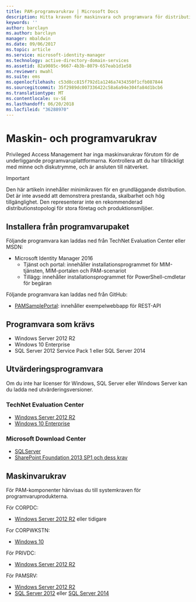 ```yaml
---
title: PAM-programvarukrav | Microsoft Docs
description: Hitta kraven för maskinvara och programvara för distribution av Privileged Access Management
keywords: ''
author: barclayn
ms.author: barclayn
manager: mbaldwin
ms.date: 09/06/2017
ms.topic: article
ms.service: microsoft-identity-manager
ms.technology: active-directory-domain-services
ms.assetid: 82a9085c-9667-4b3b-8079-657eab1d1e58
ms.reviewer: mwahl
ms.suite: ems
ms.openlocfilehash: c53d8cc815f792d1a1246a7434350f1cfb087844
ms.sourcegitcommit: 35f2989dc007336422c58a6a94e304fa84d1bcb6
ms.translationtype: MT
ms.contentlocale: sv-SE
ms.lasthandoff: 06/20/2018
ms.locfileid: "36288970"
---
```

# <a name="hardware-and-software-requirements"></a>Maskin- och programvarukrav

Privileged Access Management har inga maskinvarukrav förutom för de underliggande programvaruplattformarna. Kontrollera att du har tillräckligt med minne och diskutrymme, och är ansluten till nätverket.

> [!IMPORTANT]
> Den här artikeln innehåller minimikraven för en grundläggande distribution. Det är inte avsedd att demonstrera prestanda, skalbarhet och hög tillgänglighet. Den representerar inte en rekommenderad distributionstopologi för stora företag och produktionsmiljöer.

## <a name="installing-from-software-packages"></a>Installera från programvarupaket

Följande programvara kan laddas ned från TechNet Evaluation Center eller MSDN:

- Microsoft Identity Manager 2016
  - Tjänst och portal: innehåller installationsprogrammet för MIM-tjänsten, MIM-portalen och PAM-scenariot
  - Tillägg: innehåller installationsprogrammet för PowerShell-cmdletar för begäran

Följande programvara kan laddas ned från GitHub:

- [PAMSamplePortal](https://github.com/Azure/identity-management-samples): innehåller exempelwebbapp för REST-API

## <a name="required-software"></a>Programvara som krävs

- Windows Server 2012 R2
- Windows 10 Enterprise
- SQL Server 2012 Service Pack 1 eller SQL Server 2014

## <a name="evaluation-software"></a>Utvärderingsprogramvara

Om du inte har licenser för Windows, SQL Server eller Windows Server kan du ladda ned utvärderingsversioner.

### <a name="technet-evaluation-center"></a>TechNet Evaluation Center

- [Windows Server 2012 R2](https://www.microsoft.com/evalcenter/evaluate-windows-server-2012-r2)
- [Windows 10 Enterprise](https://www.microsoft.com/evalcenter/evaluate-windows-10-enterprise)

### <a name="microsoft-download-center"></a>Microsoft Download Center

- [SQLServer](https://www.microsoft.com/download/details.aspx?id=29066)  
- [SharePoint Foundation 2013 SP1 och dess krav](https://www.microsoft.com/download/details.aspx?id=42039)

## <a name="hardware-requirements"></a>Maskinvarukrav

För PAM-komponenter hänvisas du till systemkraven för programvaruprodukterna.

För CORPDC:

- [Windows Server 2012 R2](https://technet.microsoft.com/library/dn303418.aspx) eller tidigare

For CORPWKSTN:

- [Windows 10](https://technet.microsoft.com/windows/dn798752.aspx)

För PRIVDC:

- [Windows Server 2012 R2](https://technet.microsoft.com/library/dn303418.aspx)

För PAMSRV:

- [Windows Server 2012 R2](https://technet.microsoft.com/library/dn303418.aspx)
- [SQL Server 2012](https://msdn.microsoft.com/library/ms143506(sql.110).aspx) eller [SQL Server 2014](https://msdn.microsoft.com/library/ms143506(v=sql.120).aspx)
